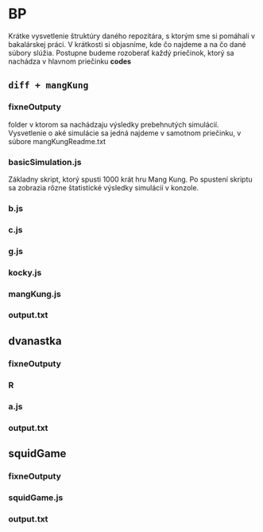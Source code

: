 # BP 
Krátke vysvetlenie štruktúry daného repozitára, s ktorým sme si pomáhali v bakalárskej práci. V krátkosti si objasníme, kde čo najdeme a na čo dané súbory slúžia. 
Postupne budeme rozoberať každý priečinok, ktorý sa nachádza v hlavnom priečinku **codes**
## ```diff + mangKung ```
### fixneOutputy
folder v ktorom sa nachádzaju výsledky prebehnutých simulácií. Vysvetlenie o aké simulácie sa jedná najdeme v samotnom priečinku, v súbore mangKungReadme.txt
### basicSimulation.js
Základny skript, ktorý spusti 1000 krát hru Mang Kung. Po spustení skriptu sa zobrazia rôzne štatistické výsledky simulácií v konzole.
### b.js

### c.js
### g.js
### kocky.js
### mangKung.js
### output.txt

## dvanastka
### fixneOutputy
### R
### a.js
### output.txt

## squidGame
### fixneOutputy
### squidGame.js
### output.txt

